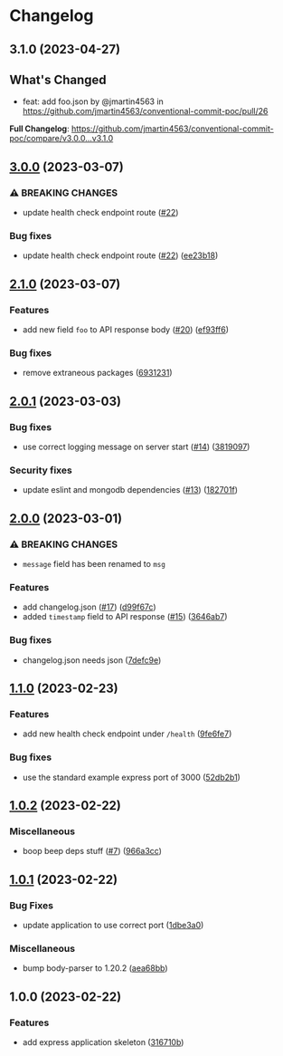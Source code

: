 # Changelog

## 3.1.0 (2023-04-27)

## What's Changed
* feat: add foo.json by @jmartin4563 in https://github.com/jmartin4563/conventional-commit-poc/pull/26


**Full Changelog**: https://github.com/jmartin4563/conventional-commit-poc/compare/v3.0.0...v3.1.0

## [3.0.0](https://github.com/jmartin4563/conventional-commit-poc/compare/v2.1.0...v3.0.0) (2023-03-07)


### ⚠ BREAKING CHANGES

* update health check endpoint route ([#22](https://github.com/jmartin4563/conventional-commit-poc/issues/22))

### Bug fixes

* update health check endpoint route ([#22](https://github.com/jmartin4563/conventional-commit-poc/issues/22)) ([ee23b18](https://github.com/jmartin4563/conventional-commit-poc/commit/ee23b186118a6845f7a063b04b150ff154eb7974))

## [2.1.0](https://github.com/jmartin4563/conventional-commit-poc/compare/v2.0.1...v2.1.0) (2023-03-07)


### Features

* add new field `foo` to API response body ([#20](https://github.com/jmartin4563/conventional-commit-poc/issues/20)) ([ef93ff6](https://github.com/jmartin4563/conventional-commit-poc/commit/ef93ff662c040f9efd3702e61aba0899d50d0561))


### Bug fixes

* remove extraneous packages ([6931231](https://github.com/jmartin4563/conventional-commit-poc/commit/69312314f14181c73ff1f854a3307a25fcd6387d))

## [2.0.1](https://github.com/jmartin4563/conventional-commit-poc/compare/v2.0.0...v2.0.1) (2023-03-03)


### Bug fixes

* use correct logging message on server start ([#14](https://github.com/jmartin4563/conventional-commit-poc/issues/14)) ([3819097](https://github.com/jmartin4563/conventional-commit-poc/commit/38190975caf8917d52d296caf50c953f2ffd42e6))


### Security fixes

* update eslint and mongodb dependencies ([#13](https://github.com/jmartin4563/conventional-commit-poc/issues/13)) ([182701f](https://github.com/jmartin4563/conventional-commit-poc/commit/182701f2c9d5a2f2ed9345f724cd5d3f180e0f75))

## [2.0.0](https://github.com/jmartin4563/conventional-commit-poc/compare/v1.1.0...v2.0.0) (2023-03-01)


### ⚠ BREAKING CHANGES

* `message` field has been renamed to `msg`

### Features

* add changelog.json ([#17](https://github.com/jmartin4563/conventional-commit-poc/issues/17)) ([d99f67c](https://github.com/jmartin4563/conventional-commit-poc/commit/d99f67c294004de5a63d6386fde5abb931ce5ccd))
* added `timestamp` field to API response ([#15](https://github.com/jmartin4563/conventional-commit-poc/issues/15)) ([3646ab7](https://github.com/jmartin4563/conventional-commit-poc/commit/3646ab78ba115939b893c2b5f7fed5c349a31497))


### Bug fixes

* changelog.json needs json ([7defc9e](https://github.com/jmartin4563/conventional-commit-poc/commit/7defc9ebe76f251319be6bc3d70c1f40a560b183))

## [1.1.0](https://github.com/jmartin4563/conventional-commit-poc/compare/v1.0.2...v1.1.0) (2023-02-23)


### Features

* add new health check endpoint under `/health` ([9fe6fe7](https://github.com/jmartin4563/conventional-commit-poc/commit/9fe6fe7de87dffdb2de9d76f36637e281e826704))


### Bug fixes

* use the standard example express port of 3000 ([52db2b1](https://github.com/jmartin4563/conventional-commit-poc/commit/52db2b14a54a41c1afa0be38efd5f3e75cc9f8b4))

## [1.0.2](https://github.com/jmartin4563/conventional-commit-poc/compare/v1.0.1...v1.0.2) (2023-02-22)


### Miscellaneous

* boop beep deps stuff ([#7](https://github.com/jmartin4563/conventional-commit-poc/issues/7)) ([966a3cc](https://github.com/jmartin4563/conventional-commit-poc/commit/966a3cc1e72aa58020b5a0b731ef764450e58937))

## [1.0.1](https://github.com/jmartin4563/conventional-commit-poc/compare/v1.0.0...v1.0.1) (2023-02-22)


### Bug Fixes

* update application to use correct port ([1dbe3a0](https://github.com/jmartin4563/conventional-commit-poc/commit/1dbe3a0281859d3664c5f4fd61b09407693fde89))


### Miscellaneous

* bump body-parser to 1.20.2 ([aea68bb](https://github.com/jmartin4563/conventional-commit-poc/commit/aea68bb217cfa9a487c4a0d03c747d5caee98fca))

## 1.0.0 (2023-02-22)


### Features

* add express application skeleton ([316710b](https://github.com/jmartin4563/conventional-commit-poc/commit/316710b09a4d6817190f7a065865d688ba8b65ef))
